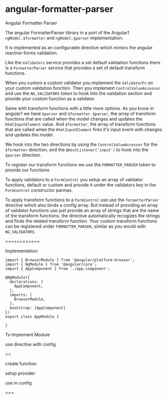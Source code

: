# angular-formatter-parser
Angular Formatter Parser


The angular FormatterParser library in a port of the Angular1 `ngModel.$formatter` and `ngModel.§parser` implementation.

It is implemented as an configurable directive which mimics the angular reactive-forms validation.

Like the `Validators` service provides a set default validation functions there is a `FormatterParser` service that provides a set of default transform functions.

When you custom a custom validator you implement the `ValidatorFn` on your custom validation function.
Then you implement `ControlValueAccessor` and use the `NG_VALIDATORS` token to hook into the validation section and provide your custom function as a validator.

Same with transform functions with a little more options. As you know in angular1 we have `$parser` and `$formatter`.
`$parser`, the array of transform functions that are called when the model changes and updates the `HtmlInputElement` value.
And `$formatter`, the array of transform functions that are called when the `HtmlInputElement` fires it's input event with changes and updates the model.

We hook into the two directions by using the `ControlValueAccessor` for the `$formatter` direction, and the `@HostListener('input')` to hook into the `$parser` direction.

To register our transform functions we use the `FORMATTER_PARSER` token to provide our functions

To apply validators to a `FormControl` you setup an array of validator functions, default or custom and provide it under the validators key in the `FormControl` constructor parmas.

To apply transform functions to a `FormControl` use use the `formatterParser` directive which also binds a config array.
But instead of providing an array of validator functions use just provide an array of strings that are the name of the transform functions. the directive automatically recogizes the strings and finds the related transform function.
Your custom transform functions can be registered under `FORMATTER_PARSER`, similar as you would with `NG_VALIDATORS`.



============

Implementation:

```
import { BrowserModule } from '@angular/platform-browser';
import { NgModule } from '@angular/core';
import { AppComponent } from './app.component';

@NgModule({
  declarations: [
    AppComponent,
  ],
  imports: [
    BrowserModule,
  ],
  bootstrap: [AppComponent]
})
export class AppModule {

}

```
To
Implement Module

use directive with config

==

create function

setup provider

use in config

===


